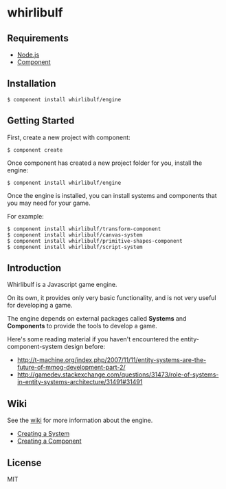 # whirlibulf

## Requirements

* [Node.js](http://nodejs.org)
* [Component](https://github.com/component/component)


## Installation

    $ component install whirlibulf/engine


## Getting Started

First, create a new project with component:

    $ component create

Once component has created a new project folder for you, install the engine:

    $ component install whirlibulf/engine

Once the engine is installed, you can install systems and components that you
may need for your game.

For example:

    $ component install whirlibulf/transform-component
    $ component install whirlibulf/canvas-system
    $ component install whirlibulf/primitive-shapes-component
    $ component install whirlibulf/script-system


## Introduction

Whirlibulf is a Javascript game engine.

On its own, it provides only very basic functionality, and is not very useful for developing a game.

The engine depends on external packages called **Systems** and **Components** to provide the tools to develop a game.

Here's some reading material if you haven't encountered the entity-component-system design before:

* http://t-machine.org/index.php/2007/11/11/entity-systems-are-the-future-of-mmog-development-part-2/
* http://gamedev.stackexchange.com/questions/31473/role-of-systems-in-entity-systems-architecture/31491#31491


## Wiki

See the [wiki](https://github.com/whirlibulf/engine/wiki) for more information about the engine.

* [Creating a System](https://github.com/whirlibulf/engine/wiki/Creating-a-System)
* [Creating a Component](https://github.com/whirlibulf/engine/wiki/Creating-a-Component)


## License

  MIT
